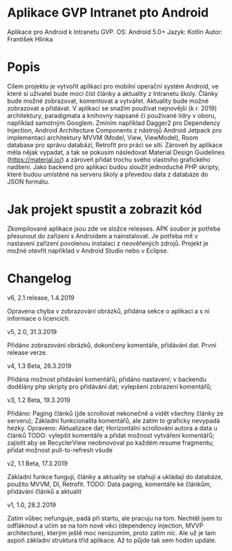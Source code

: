 # Aplikace GVP Intranet pto Android
Aplikace pro Android k Intranetu GVP. 
OS: Android 5.0+
Jazyk: Kotlin
Autor: František Hlinka

# Popis
Cílem projektu je vytvořit aplikaci pro mobilní operační systém Android, ve které si uživatel bude moci číst články a aktuality z Intranetu školy. 
Články bude možné zobrazovat, komentovat a vytvářet. Aktuality bude možné zobrazovat a přidávat. 
V aplikaci se snažím používat nejnovější (k r. 2019) architektury, paradigmata a knihovny napsané či používané lídry v oboru, například samotným Googlem. Zmíním například Dagger2 pro Dependency Injection, Android Architecture Components z nástrojů Android Jetpack pro implementaci architektury MVVM (Model, View, ViewModel), Room database pro správu databází, Retrofit pro práci se sítí. 
Zároveň by aplikace měla nějak vypadat, a tak se pokusím následovat Material Design Guidelines (https://material.io/) a zároveň přidat trochu svého vlastního grafického nadšení.
Jako backend pro aplikaci budou sloužit jednoduché PHP skripty, které budou umístěné na serveru školy a převedou data z databáze do JSON formátu. 

# Jak projekt spustit a zobrazit kód
Zkompilované aplikace jsou zde ve složce releases.
APK soubor je potřeba přesunout do zařízení s Androidem a nainstalovat. 
Je potřeba mít v nastavení zařízení povolenou instalaci z neověřených zdrojů.
Projekt je možné otevřít například v Android Studio nebo v Eclipse.

# Changelog
v6, 2.1 release, 1.4.2019

Opravena chyba v zobrazování obrázků, přidána sekce o aplikaci a s ní informace o licencích.

v5, 2.0, 31.3.2019

Přidáno zobrazování obrázků, dokončeny komentáře, přidávání dat. První release verze.

v4, 1.3 Beta, 26.3.2019

Přidána možnost přidávání komentářů; přidáno nastavení; v backendu dodělány php skripty pro přidávání dat; vylepšení zobrazení komentářů;

v3, 1.2 Beta, 19.3.2019

Přidáno: Paging článků (jde scrollovat nekonečně a vidět všechny články ze serveru); Základní funkcionalita komentářů, ale zatím to graficky nevypadá hezky.
Opraveno:  Aktualizace dat; Horizontální scrollování autora a data u článků
TODO: vylepšit komentáře a přidat možnost vytváření komentářů; zajistit aby se RecyclerView neobnovoval po každém resume fragmentu; přidat možnost pull-to-refresh všude

v2, 1.1 Beta, 17.3.2019

Základní funkce fungují, články a aktuality se stahují a ukládají do databáze, použito MVVM, DI, Retrofit.
TODO: Data paging, komentáře ke článkům, přidávání článků a aktualit

v1, 1.0, 28.2.2019

Zatím vůbec nefunguje, padá při startu, ale pracuju na tom. 
Nechtěl jsem to odfláknout a učím se na tom nové věci (dependency injection, MVVP architecture), kterým ještě moc nerozumím, proto zatím nic.
Ale už je tam aspoň základní struktura tříd aplikace.
Až to půjde tak sem hodím update.
